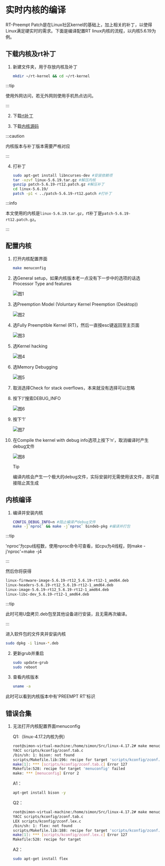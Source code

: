 # 实时内核的编译

RT-Preempt Patch是在Linux社区kernel的基础上，加上相关的补丁，以使得Linux满足硬实时的需求。下面是编译配置RT linux内核的流程，以内核5.6.19为例。

## 下载内核及rt补丁

1. 新建文件夹，用于存放内核及补丁

    ```bash
    mkdir ~/rt-kernel && cd ~/rt-kernel
    ```

:::tip

使用外网访问，若无外网则使用手机热点访问。

:::

2. 下载[rt补丁](https://mirrors.edge.kernel.org/pub/linux/kernel/projects/rt/)

3. 下载[内核源码](https://mirrors.edge.kernel.org/pub/linux/kernel/v5.x/)


:::caution

内核版本与补丁版本需要严格对应

:::

4. 打补丁

    ```bash
    sudo apt-get install libncurses-dev #安装依赖项
    tar -xzvf linux-5.6.19.tar.gz #解压内核
    gunzip patch-5.6.19-rt12.patch.gz #解压补丁
    cd linux-5.6.19/
    patch -p1 < ../patch-5.6.19-rt12.patch #打补丁
    ```

:::info

本文使用的内核是`linux-5.6.19.tar.gz`，rt补丁是`patch-5.6.19-rt12.patch.gz`。

:::

## 配置内核

1. 打开内核配置界面

    ```bash
    make menuconfig
    ```

2. 选General setup，如果内核版本老一点没有下一步中的选项的话选Processor Type and features

    ![图1](https://ftp.bmp.ovh/imgs/2020/10/489e6a9ff0a684f1.png)

3. 选Preemption Model (Voluntary Kernel Preemption (Desktop))

    ![图2](https://ftp.bmp.ovh/imgs/2020/10/1b18aa2359246159.png)

4. 选Fully Preemptible Kernel (RT)，然后一直按esc键返回至主页面

    ![图3](https://ftp.bmp.ovh/imgs/2020/10/66924a6b92b55753.png)

5. 选Kernel hacking

    ![图4](https://ftp.bmp.ovh/imgs/2020/10/e1c825922419dbb8.png)

6. 选Memory Debugging

    ![图5](https://ftp.bmp.ovh/imgs/2020/10/4b59c4383bb00e15.png)

7. 取消选择Check for stack overflows，本来就没有选择可以忽略

8. 按下‘/’搜索DEBUG_INFO

    ![图6](https://ftp.bmp.ovh/imgs/2020/11/0fe2f71cd666f178.png)

9. 按下‘1’

    ![图7](https://ftp.bmp.ovh/imgs/2020/11/94f53ecb38a69642.png)

10. 在Compile the kernel with debug info选项上按下‘n’，取消编译时产生debug文件

    ![图8](https://ftp.bmp.ovh/imgs/2020/11/f90a6d57f2800bf1.png)

    > [!Tip]
    >
    >编译内核会产生一个极大的debug文件，实际安装时无需使用该文件，故可直接阻止其生成

## 内核编译

1. 编译并安装内核
    ```bash
    CONFIG_DEBUG_INFO=n #阻止编译产debug文件
    make -j`nproc` && make -j`nproc` bindeb-pkg #编译并打包
    ```

:::tip

'nproc'为cpu线程数，使用nproc命令可查看，如cpu为4线程，则make -j'nproc'=make -j4

:::

然后你将获得

```bash
linux-firmware-image-5.6.19-rt12_5.6.19-rt12-1_amd64.deb
linux-headers-5.6.19-rt12_5.6.19-rt12-1_amd64.deb
linux-image-5.6.19-rt12_5.6.19-rt12-1_amd64.deb
linux-libc-dev_5.6.19-rt12-1_amd64.deb
```

:::tip

此时可用U盘拷贝.deb包至其他设备进行安装，且无需再次编译。

:::

进入软件包的文件夹并安装内核
```bash
sudo dpkg -i linux-*.deb
```

2. 更新grub并重启
    ```bash
    sudo update-grub
    sudo reboot
    ```

3. 查看内核版本
    ```bash
    uname -a
    ```
    
此时可以看到内核版本中有'PREEMPT RT'标识

## 错误合集

1. 无法打开内核配置界面menuconfig

    Q1:（linux-4.17.2内核为例）
    ```bash
    root@simon-virtual-machine:/home/simon/Src/linux-4.17.2# make menuconfig
    YACC scripts/kconfig/zconf.tab.c
    /bin/sh: 1: bison: not found
    scripts/Makefile.lib:196: recipe for target 'scripts/kconfig/zconf.tab.c' failed
    make[1]: *** [scripts/kconfig/zconf.tab.c] Error 127
    Makefile:528: recipe for target 'menuconfig' failed
    make: *** [menuconfig] Error 2
    ```
    A1：
    ```bash
    apt-get install bison -y
    ```
    Q2：
    ```bash
    root@simon-virtual-machine:/home/simon/Src/linux-4.17.2# make menuconfig
    YACC scripts/kconfig/zconf.tab.c
    LEX scripts/kconfig/zconf.lex.c
    /bin/sh: 1: flex: not found
    scripts/Makefile.lib:188: recipe for target 'scripts/kconfig/zconf.lex.c' failed
    make[1]: *** [scripts/kconfig/zconf.lex.c] Error 127
    Makefile:528: recipe for target
    ```
    A2：
    ```bash
    sudo apt-get install flex
    ```
